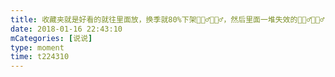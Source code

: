 ```yaml
---
title: 收藏夹就是好看的就往里面放，换季就80%下架🤷🏻‍♂️🤷🏻‍♂️，然后里面一堆失效的🤷🏻‍♂️🤷🏻‍♂️
date: 2018-01-16 22:43:10
mCategories: [说说]
type: moment
time: t224310
---
```


